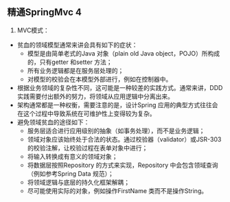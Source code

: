 ## 精通SpringMvc 4

1. MVC模式：
  + 贫血的领域模型通常来讲会具有如下的症状：
    - 模型是由简单老式的Java 对象（plain old Java object，POJO）所构成的，只有getter 和setter 方法；
    - 所有业务逻辑都是在服务层处理的；
    - 对模型的校验会在本模型外部进行，例如在控制器中。
  + 根据业务领域的复杂性不同，这可能是一种较差的实践方式。通常来讲，DDD 实践需要付出额外的努力，将领域从应用逻辑中分离出来。
  + 架构通常都是一种权衡，需要注意的是，设计Spring 应用的典型方式往往会在这个过程中导致系统在可维护性上变得较为复杂。
  + 避免领域贫血的途径如下：
    - 服务层适合进行应用级别的抽象（如事务处理），而不是业务逻辑；
    - 领域对象应该始终处于合法的状态。通过校验器（validator）或JSR-303 的校验注解，让校验过程在表单对象中进行；
    - 将输入转换成有意义的领域对象；
    - 将数据层按照Repository 的方式来实现，Repository 中会包含领域查询（例如参考Spring Data 规范）；
    - 将领域逻辑与底层的持久化框架解耦；
    - 尽可能使用实际的对象，例如操作FirstName 类而不是操作String。
